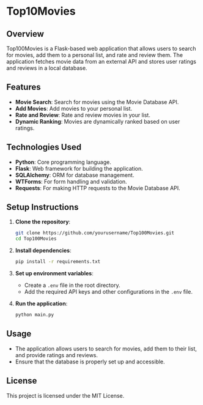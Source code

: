 # Top10Movies

## Overview
Top100Movies is a Flask-based web application that allows users to search for movies, add them to a personal list, and rate and review them. The application fetches movie data from an external API and stores user ratings and reviews in a local database.

## Features
- **Movie Search**: Search for movies using the Movie Database API.
- **Add Movies**: Add movies to your personal list.
- **Rate and Review**: Rate and review movies in your list.
- **Dynamic Ranking**: Movies are dynamically ranked based on user ratings.

## Technologies Used
- **Python**: Core programming language.
- **Flask**: Web framework for building the application.
- **SQLAlchemy**: ORM for database management.
- **WTForms**: For form handling and validation.
- **Requests**: For making HTTP requests to the Movie Database API.

## Setup Instructions
1. **Clone the repository**:
    ```sh
    git clone https://github.com/yourusername/Top100Movies.git
    cd Top100Movies
    ```

2. **Install dependencies**:
    ```sh
    pip install -r requirements.txt
    ```

3. **Set up environment variables**:
    - Create a `.env` file in the root directory.
    - Add the required API keys and other configurations in the `.env` file.

4. **Run the application**:
    ```sh
    python main.py
    ```

## Usage
- The application allows users to search for movies, add them to their list, and provide ratings and reviews.
- Ensure that the database is properly set up and accessible.


## License
This project is licensed under the MIT License.